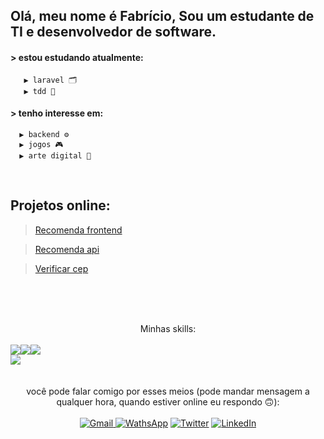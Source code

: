 
## Olá, meu nome é Fabrício, Sou um estudante de TI e desenvolvedor de software.

#### > estou estudando atualmente:
       ▶ laravel 🗂️
       ▶ tdd 🧪
       
#### > tenho interesse em:
      ▶ backend ⚙️
      ▶ jogos 🎮
      ▶ arte digital 🎨

<br>

## Projetos online:

> [Recomenda frontend](https://fabriciofl.github.io/recomenda-frontend)

> [Recomenda api](https://music-recomenda.herokuapp.com/)

> [Verificar cep](https://pesquisarcep.000webhostapp.com)


<br><br><br>


<div align='center'>
       <a align='center'>Minhas skills:</a><br><br>
       <div style="display: flex;flex-wrap: wrap;">
              <img src="https://img.shields.io/badge/PHP-777BB4?style=for-the-badge&logo=php&logoColor=white">
              <img src="https://img.shields.io/badge/Laravel-FF2D20?style=for-the-badge&logo=laravel&logoColor=white">
              <img src="https://img.shields.io/badge/MySQL-00000F?style=for-the-badge&logo=mysql&logoColor=white">
       </div>
       <div style="display: flex;flex-wrap: wrap;">
              <img src="https://img.shields.io/badge/Vue.js-35495E?style=for-the-badge&logo=vue.js&logoColor=4FC08D">
       </div>
</div>
<br>
<div align="center"> 
  <br>
  <a>você pode falar comigo por esses meios (pode mandar mensagem a qualquer hora, quando estiver online eu respondo 🙃):</a>
  <br>
  <br>
  <a href = "mailto:fabriciofl.dev@gmail.com"><img src="https://img.shields.io/badge/Gmail-D14836?style=for-the-badge&logo=gmail&logoColor=white" target="_blank" title="Gmail">     </a>
  <a href="http://wa.me/5599996448863"><img src="https://img.shields.io/badge/WhatsApp-25D366?style=for-the-badge&logo=whatsapp&logoColor=white" target="_blank" title='WathsApp'></a>
  <a href="https://twitter.com/Dev_Fabriciofl"><img src="https://img.shields.io/badge/Twitter-1DA1F2?style=for-the-badge&logo=twitter&logoColor=white" target="_blank" title='Twitter'></a>
  <a href="https://www.linkedin.com/in/fabricio-freitas-lima/" target="_blank"><img src="https://img.shields.io/badge/-LinkedIn-%230077B5?style=for-the-badge&logo=linkedin&logoColor=white" target="_blank" title="LinkedIn"></a>  
</div>
